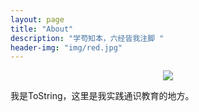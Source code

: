 ```yaml
---
layout: page
title: "About"
description: "学苟知本，六经皆我注脚 "
header-img: "img/red.jpg"
---
```



<center>
    <p><img src="http://7xrl4p.com1.z0.glb.clouddn.com/6666.jpg" align="center"></p>
</center>

我是ToString，这里是我实践通识教育的地方。

